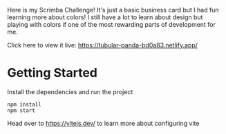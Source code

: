 Here is my Scrimba Challenge! It's just a basic business card but I had fun learning more about colors! I still have a lot to learn about design but playing with colors if one of the most rewarding parts of development for me. 

Click here to view it live: https://tubular-panda-bd0a83.netlify.app/

# Getting Started
Install the dependencies and run the project
```
npm install
npm start
```

Head over to https://vitejs.dev/ to learn more about configuring vite
